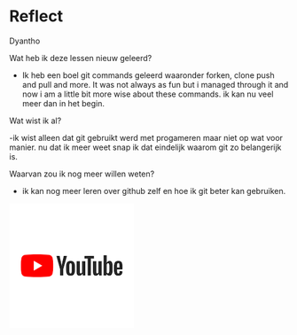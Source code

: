 # Reflect
Dyantho

Wat heb ik deze lessen nieuw geleerd?

- Ik heb een boel git commands geleerd waaronder forken, clone push and pull and more. It was not always as fun but i managed through it and now i am a little bit more wise about these commands. ik kan nu veel meer dan in het begin. 

Wat wist ik al?

-ik wist alleen dat git gebruikt werd met progameren maar niet op wat voor manier. nu dat ik meer weet snap ik dat eindelijk waarom git zo belangerijk is. 

Waarvan zou ik nog meer willen weten?

- ik kan nog meer leren over github zelf en hoe ik git beter kan gebruiken.

![](Reflections.png)


